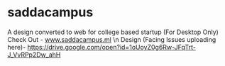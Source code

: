 # saddacampus
A design converted to web for college based startup
(For Desktop Only)
Check Out - www.saddacampus.ml \n
Design (Facing Issues uploading here)- https://drive.google.com/open?id=1oUoyZ0g6Rw-JFqTrt-J_VvRPp2Dw_ahH 
